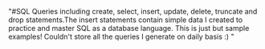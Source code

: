 "#SQL Queries including create, select, insert, update, delete, truncate and drop statements.The insert statements contain simple data I created to practice and master SQL as a database language. This is just but sample examples! Couldn't store all the queries I generate on daily basis :) "
